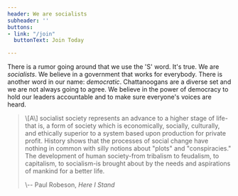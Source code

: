 ```yaml
---
header: We are socialists
subheader: ''
buttons:
- link: "/join"
  buttonText: Join Today

---
```

There is a rumor going around that we use the 'S' word. It's true. We are _socialists_. We believe in a government that works for everybody. There is another word in our name: _democratic_. Chattanoogans are a diverse set and we are not always going to agree. We believe in the power of democracy to hold our leaders accountable and to make sure everyone's voices are heard. 

<blockquote>
  <p>
    \[A\] socialist society represents an advance to a higher stage of life-that is, a form of society which is economically, socially, culturally, and ethically superior to a system based upon production for private profit. History shows that the processes of social change have nothing in common with silly notions about "plots" and "conspiracies." The development of human society-from tribalism to feudalism, to capitalism, to socialism-is brought about by the needs and aspirations of mankind for a better life.
  </p>
  <footer>\-- Paul Robeson, <cite>Here I Stand</cite></footer>
 </blockquote>